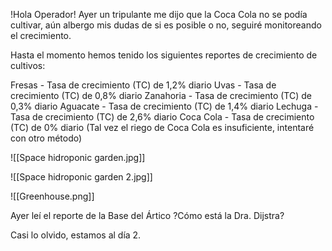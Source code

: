 !Hola Operador!
Ayer un tripulante me dijo que la Coca Cola no se podía cultivar, aún albergo mis dudas de si es posible o no, seguiré monitoreando el crecimiento. 

Hasta el momento hemos tenido los siguientes reportes de crecimiento de cultivos:

Fresas - Tasa de crecimiento (TC) de 1,2% diario 
Uvas - Tasa de crecimiento (TC) de 0,8% diario 
Zanahoria - Tasa de crecimiento (TC) de 0,3% diario 
Aguacate - Tasa de crecimiento (TC) de 1,4% diario 
Lechuga - Tasa de crecimiento (TC) de 2,6% diario 
Coca Cola - Tasa de crecimiento (TC) de 0% diario (Tal vez el riego de Coca Cola es insuficiente, intentaré con otro método)

![[Space hidroponic garden.jpg]]

![[Space hidroponic garden 2.jpg]]

![[Greenhouse.png]]

Ayer leí el reporte de la Base del Ártico ?Cómo está la Dra. Dijstra?

Casi lo olvido, estamos al día 2. 

